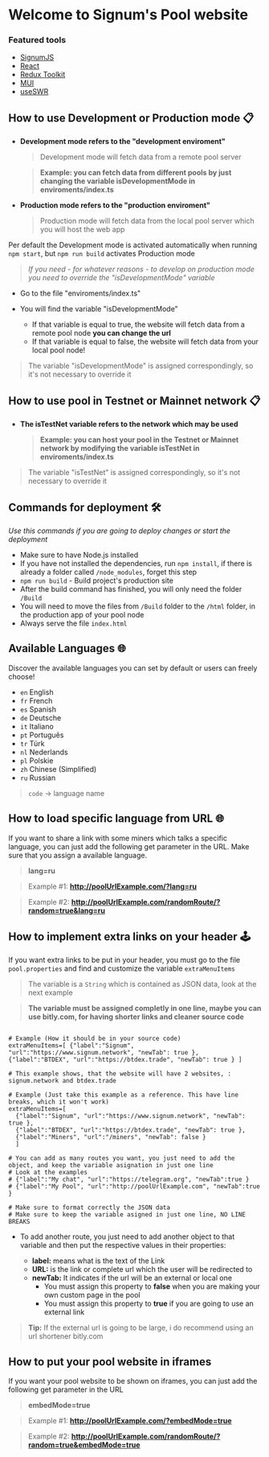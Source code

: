 # Welcome to Signum's Pool website

### Featured tools
- [SignumJS](https://github.com/signum-network/signumjs)
- [React](https://reactjs.org/)
- [Redux Toolkit](https://redux-toolkit.js.org/)
- [MUI](https://mui.com/)
- [useSWR](https://swr.vercel.app/)

## How to use Development or Production mode 📋

-   **Development mode refers to the "development enviroment"**

    > Development mode will fetch data from a remote pool server

    > **Example: you can fetch data from different pools by just changing the variable isDevelopmentMode in enviroments/index.ts**

-   **Production mode refers to the "production enviroment"**

    > Production mode will fetch data from the local pool server which you will host the web app

Per default the Development mode is activated automatically when running `npm start`, but `npm run build` activates Production mode

> _If you need - for whatever reasons - to develop on production mode you need to override the "isDevelopmentMode" variable_

-   Go to the file "enviroments/index.ts"
-   You will find the variable "isDevelopmentMode"

    -   If that variable is equal to true, the website will fetch data from a remote pool node **you can change the url**
    -   If that variable is equal to false, the website will fetch data from your local pool node!

> The variable "isDevelopmentMode" is assigned correspondingly, so it's not necessary to override it

## How to use pool in Testnet or Mainnet network 📋

-   **The isTestNet variable refers to the network which may be used**

    > **Example: you can host your pool in the Testnet or Mainnet network by modifying the variable isTestNet in enviroments/index.ts**

> The variable "isTestNet" is assigned correspondingly, so it's not necessary to override it

## Commands for deployment 🛠️

_Use this commands if you are going to deploy changes or start the deployment_

-   Make sure to have Node.js installed
-   If you have not installed the dependencies, run `npm install`, if there is already a folder called `/node_modules`, forget this step
-   `npm run build` - Build project's production site
-   After the build command has finished, you will only need the folder `/Build`
-   You will need to move the files from  `/Build` folder to the `/html` folder, in the production app of your pool node
-   Always serve the file `index.html`

## Available Languages 🌐

Discover the available languages you can set by default or users can freely choose!

-   `en` English
-   `fr` French
-   `es` Spanish
-   `de` Deutsche
-   `it` Italiano
-   `pt` Português
-   `tr` Türk
-   `nl` Nederlands
-   `pl` Polskie
-   `zh` Chinese (Simplified)
-   `ru` Russian

> `code` -> language name


## How to load specific language from URL 🌐

If you want to share a link with some miners which talks a specific language, you can just add the following get parameter in the URL.
Make sure that you assign a available language.

> **lang=ru**

> Example #1: **http://poolUrlExample.com/?lang=ru**

> Example #2: **http://poolUrlExample.com/randomRoute/?random=true&lang=ru**


## How to implement extra links on your header 🕹️

If you want extra links to be put in your header, you must go to the file `pool.properties` and find and customize the variable `extraMenuItems`

> The variable is a `String` which is contained as JSON data, look at the next example

> **The variable must be assigned completly in one line, maybe you can use bitly.com, for having shorter links and cleaner source code**

```

# Example (How it should be in your source code)
extraMenuItems=[ {"label":"Signum", "url":"https://www.signum.network", "newTab": true }, {"label":"BTDEX", "url":"https://btdex.trade", "newTab": true } ]

# This example shows, that the website will have 2 websites, : signum.network and btdex.trade

# Example (Just take this example as a reference. This have line breaks, which it won't work)
extraMenuItems=[
  {"label":"Signum", "url":"https://www.signum.network", "newTab": true },
  {"label":"BTDEX", "url":"https://btdex.trade", "newTab": true },
  {"label":"Miners", "url":"/miners", "newTab": false }
  ]

# You can add as many routes you want, you just need to add the object, and keep the variable asignation in just one line
# Look at the examples
# {"label":"My chat", "url":"https://telegram.org", "newTab":true }
# {"label":"My Pool", "url":"http://poolUrlExample.com", "newTab":true }

# Make sure to format correctly the JSON data
# Make sure to keep the variable asigned in just one line, NO LINE BREAKS
```

-   To add another route, you just need to add another object to that variable and then put the respective values in their properties:

    -   **label:** means what is the text of the Link
    -   **URL:** is the link or complete url which the user will be redirected to
    -   **newTab:** It indicates if the url will be an external or local one
        -   You must assign this property to **false** when you are making your own custom page in the pool
        -   You must assign this property to **true** if you are going to use an external link

> **Tip:** If the external url is going to be large, i do recommend using an url shortener bitly.com

## How to put your pool website in iframes

If you want your pool website to be shown on iframes, you can just add the following get parameter in the URL

> **embedMode=true**

> Example #1: **http://poolUrlExample.com/?embedMode=true**

> Example #2: **http://poolUrlExample.com/randomRoute/?random=true&embedMode=true**

